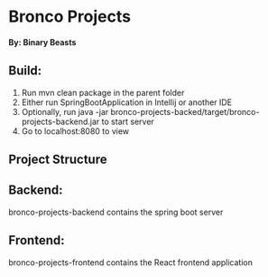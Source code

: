 # **Bronco Projects**
#### By: Binary Beasts

## **Build**:
1) Run mvn clean package in the parent folder
2) Either run SpringBootApplication in Intellij or another IDE
3) Optionally, run java -jar bronco-projects-backed/target/bronco-projects-backend.jar to start server
4) Go to localhost:8080 to view

## Project Structure

## Backend:
bronco-projects-backend contains the spring boot server

## Frontend:
bronco-projects-frontend contains the React frontend application

